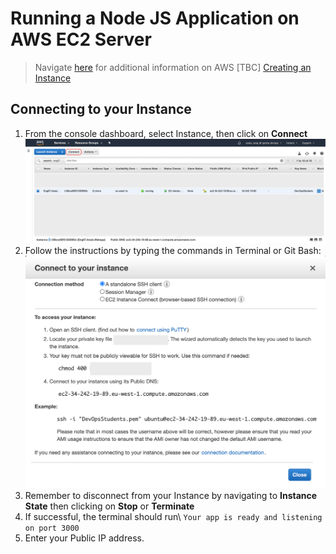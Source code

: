 # Running a Node JS Application on AWS EC2 Server 

> Navigate [here](https://github.com/naistangz/Technical_Training/blob/master/docs/Week8_CloudServices/aws.md) for additional information on AWS [TBC]
> [Creating an Instance](ec2Instance.md)

## Connecting to your Instance
1. From the console dashboard, select Instance, then click on **Connect**
![connect_instance](./images/connect_instance.png)
2. Follow the instructions by typing the commands in Terminal or Git Bash:
![connect_to_instance_details](./images/connection_details_instance.png)
3. Remember to disconnect from your Instance by navigating to **Instance State** then clicking on **Stop** or **Terminate**
4. If successful, the terminal should run\ `Your app is ready and listening on port 3000`
5. Enter your Public IP address.
